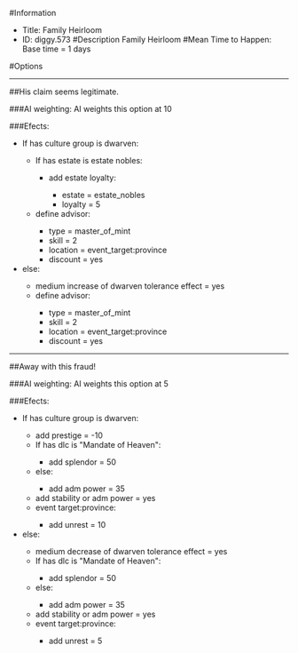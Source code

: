 #Information
 - Title: Family Heirloom
 - ID: diggy.573
#Description
Family Heirloom
#Mean Time to Happen:
Base time = 1 days

#Options

___
##His claim seems legitimate.

###AI weighting:
AI weights this option at 10


###Efects:<ul><li>If has culture group is dwarven:</li><ul><li>If has estate is estate nobles:</li><ul><li>add estate loyalty:</li><ul><li>estate = estate_nobles</li><li>loyalty = 5</li></ul></ul><li>define advisor:</li><ul><li>type = master_of_mint</li><li>skill = 2</li><li>location = event_target:province</li><li>discount = yes</li></ul></ul><li>else:</li><ul><li>medium increase of dwarven tolerance effect = yes</li><li>define advisor:</li><ul><li>type = master_of_mint</li><li>skill = 2</li><li>location = event_target:province</li><li>discount = yes</li></ul></ul></ul>

___
##Away with this fraud!

###AI weighting:
AI weights this option at 5


###Efects:<ul><li>If has culture group is dwarven:</li><ul><li>add prestige = -10</li><li>If has dlc is "Mandate of Heaven":</li><ul><li>add splendor = 50</li></ul><li>else:</li><ul><li>add adm power = 35</li></ul><li>add stability or adm power = yes</li><li>event target:province:</li><ul><li>add unrest = 10</li></ul></ul><li>else:</li><ul><li>medium decrease of dwarven tolerance effect = yes</li><li>If has dlc is "Mandate of Heaven":</li><ul><li>add splendor = 50</li></ul><li>else:</li><ul><li>add adm power = 35</li></ul><li>add stability or adm power = yes</li><li>event target:province:</li><ul><li>add unrest = 5</li></ul></ul></ul>
